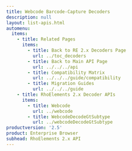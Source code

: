 ```yaml
---
title: Webcode Barcode-Capture Decoders
description: null
layout: list-apis.html
automenu:
  items:
    - title: Related Pages
      items:
        - title: Back to RE 2.x Decoders Page
          url: ../toc_decoders
        - title: Back to Main API Page
          url: ../../../api
        - title: Compatibility Matrix
          url: ../../../guide/compatibility
        - title: Migration Guides
          url: ../../../guide
    - title: RhoElements 2.x Decoder APIs
      items:
        - title: Webcode
          url: ../webcode
        - title: WebcodeDecodeGtSubtype
          url: ../webcodeDecodeGtSubtype
productversion: '2.5'
product: Enterprise Browser
subhead: RhoElements 2.x API
---
```




